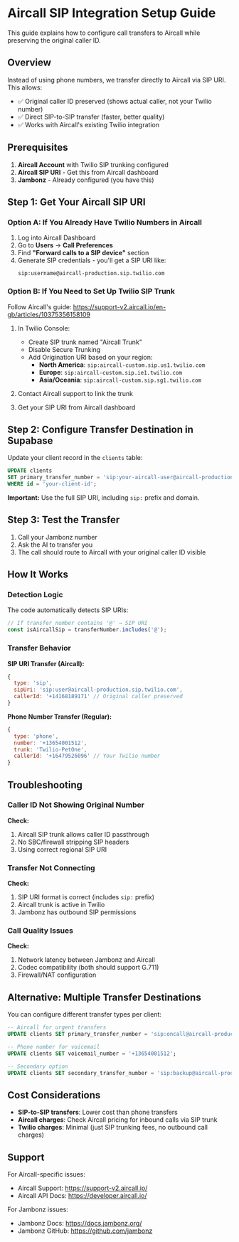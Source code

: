# Aircall SIP Integration Setup Guide

This guide explains how to configure call transfers to Aircall while preserving the original caller ID.

## Overview

Instead of using phone numbers, we transfer directly to Aircall via SIP URI. This allows:
- ✅ Original caller ID preserved (shows actual caller, not your Twilio number)
- ✅ Direct SIP-to-SIP transfer (faster, better quality)
- ✅ Works with Aircall's existing Twilio integration

## Prerequisites

1. **Aircall Account** with Twilio SIP trunking configured
2. **Aircall SIP URI** - Get this from Aircall dashboard
3. **Jambonz** - Already configured (you have this)

## Step 1: Get Your Aircall SIP URI

### Option A: If You Already Have Twilio Numbers in Aircall

1. Log into Aircall Dashboard
2. Go to **Users** → **Call Preferences**
3. Find **"Forward calls to a SIP device"** section
4. Generate SIP credentials - you'll get a SIP URI like:
   ```
   sip:username@aircall-production.sip.twilio.com
   ```

### Option B: If You Need to Set Up Twilio SIP Trunk

Follow Aircall's guide: https://support-v2.aircall.io/en-gb/articles/10375356158109

1. In Twilio Console:
   - Create SIP trunk named "Aircall Trunk"
   - Disable Secure Trunking
   - Add Origination URI based on your region:
     - **North America**: `sip:aircall-custom.sip.us1.twilio.com`
     - **Europe**: `sip:aircall-custom.sip.ie1.twilio.com`
     - **Asia/Oceania**: `sip:aircall-custom.sip.sg1.twilio.com`

2. Contact Aircall support to link the trunk

3. Get your SIP URI from Aircall dashboard

## Step 2: Configure Transfer Destination in Supabase

Update your client record in the `clients` table:

```sql
UPDATE clients
SET primary_transfer_number = 'sip:your-aircall-user@aircall-production.sip.twilio.com'
WHERE id = 'your-client-id';
```

**Important:** Use the full SIP URI, including `sip:` prefix and domain.

## Step 3: Test the Transfer

1. Call your Jambonz number
2. Ask the AI to transfer you
3. The call should route to Aircall with your original caller ID visible

## How It Works

### Detection Logic

The code automatically detects SIP URIs:

```javascript
// If transfer_number contains '@' → SIP URI
const isAircallSip = transferNumber.includes('@');
```

### Transfer Behavior

**SIP URI Transfer (Aircall):**
```javascript
{
  type: 'sip',
  sipUri: 'sip:user@aircall-production.sip.twilio.com',
  callerId: '+14168189171' // Original caller preserved
}
```

**Phone Number Transfer (Regular):**
```javascript
{
  type: 'phone',
  number: '+13654001512',
  trunk: 'Twilio-PetOne',
  callerId: '+16479526096' // Your Twilio number
}
```

## Troubleshooting

### Caller ID Not Showing Original Number

**Check:**
1. Aircall SIP trunk allows caller ID passthrough
2. No SBC/firewall stripping SIP headers
3. Using correct regional SIP URI

### Transfer Not Connecting

**Check:**
1. SIP URI format is correct (includes `sip:` prefix)
2. Aircall trunk is active in Twilio
3. Jambonz has outbound SIP permissions

### Call Quality Issues

**Check:**
1. Network latency between Jambonz and Aircall
2. Codec compatibility (both should support G.711)
3. Firewall/NAT configuration

## Alternative: Multiple Transfer Destinations

You can configure different transfer types per client:

```sql
-- Aircall for urgent transfers
UPDATE clients SET primary_transfer_number = 'sip:oncall@aircall-production.sip.twilio.com';

-- Phone number for voicemail
UPDATE clients SET voicemail_number = '+13654001512';

-- Secondary option
UPDATE clients SET secondary_transfer_number = 'sip:backup@aircall-production.sip.twilio.com';
```

## Cost Considerations

- **SIP-to-SIP transfers**: Lower cost than phone transfers
- **Aircall charges**: Check Aircall pricing for inbound calls via SIP trunk
- **Twilio charges**: Minimal (just SIP trunking fees, no outbound call charges)

## Support

For Aircall-specific issues:
- Aircall Support: https://support-v2.aircall.io/
- Aircall API Docs: https://developer.aircall.io/

For Jambonz issues:
- Jambonz Docs: https://docs.jambonz.org/
- Jambonz GitHub: https://github.com/jambonz
